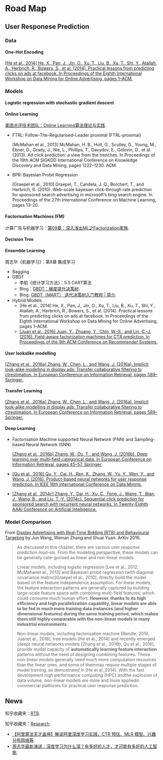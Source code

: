 # Road Map

## User Responese Prediction

### Data

#### One-Hot Encoding

[[He et al., 2014] He, X., Pan, J., Jin, O., Xu, T., Liu, B., Xu, T., Shi, Y., Atallah, A., Herbrich, R., Bowers, S., et al. (2014). Practical lessons from predicting clicks on ads at facebook. In Proceedings of the Eighth International Workshop on Data Mining for Online Advertising, pages 1–ACM.](http://delivery.acm.org/10.1145/2650000/2648589/5-He.pdf?ip=218.197.152.122&id=2648589&acc=ACTIVE%20SERVICE&key=BF85BBA5741FDC6E%2E4977B3C8BBB4AEC7%2E4D4702B0C3E38B35%2E4D4702B0C3E38B35&__acm__=1524036768_bee6cd499f65a8f22fc73345569551f7)

### Models

#### Logistic regression with stochastic gradient descent

#### Online Learning

[美团点评技术团队：Online Learning算法理论与实践](https://zhuanlan.zhihu.com/p/22127646).

- FTRL: Follow-The-Regularised-Leader proximal (FTRL-proximal)

  [McMahan et al., 2013] McMahan, H. B., Holt, G., Sculley, D., Young, M., Ebner, D., Grady, J., Nie, L., Phillips, T., Davydov, E., Golovin, D., et al. (2013). Ad click prediction: a view from the trenches. In Proceedings of the 19th ACM SIGKDD International Conference on Knowledge Discovery and Data Mining, pages 1222–1230. ACM.

- BPR: Bayesian Probit Regression

  [Graepel et al., 2010] Graepel, T., Candela, J. Q., Borchert, T., and Herbrich, R. (2010). Web-scale bayesian click-through rate prediction for sponsored search advertising in microsoft’s bing search engine. In Proceedings of the 27th International Conference on Machine Learning, pages 13–20.

#### Factorisation Machines (FM)

计算广告与机器学习：[第09章：深入浅出ML之Factorization家族](http://www.52caml.com/head_first_ml/ml-chapter9-factorization-family/).

#### Decision Tree

#### Ensemble Learning

周志华《机器学习》：第8章 集成学习

- Bagging
- GBDT
  - 李航《统计学习方法》：5.5 CART算法
  - Blog：[GBDT：梯度提升决策树](https://www.jianshu.com/p/005a4e6ac775).
  - Blog:  [GBDT（MART） 迭代决策树入门教程 | 简介](https://blog.csdn.net/suranxu007/article/details/49910323).
- Hybrid Models
  - [He et al., 2014] He, X., Pan, J., Jin, O., Xu, T., Liu, B., Xu, T., Shi, Y., Atallah, A., Herbrich, R., Bowers, S., et al. (2014). Practical lessons from predicting clicks on ads at facebook. In Proceedings of the Eighth International Workshop on Data Mining for Online Advertising, pages 1–ACM.
  - [[Juan et al., 2016] Juan, Y., Zhuang, Y., Chin, W.-S., and Lin, C.-J. (2016). Field-aware factorization machines for CTR prediction. In Proceedings of the 9th ACM Conference on Recommender Systems.](http://delivery.acm.org/10.1145/2960000/2959134/p43-juan.pdf?ip=218.197.152.122&id=2959134&acc=ACTIVE%20SERVICE&key=BF85BBA5741FDC6E%2E4977B3C8BBB4AEC7%2E4D4702B0C3E38B35%2E4D4702B0C3E38B35&__acm__=1524036545_14efbcf3087694a32590bae1effaffce)

#### User lookalike modelling

[[Zhang et al., 2016a] Zhang, W., Chen, L., and Wang, J. (2016a). Implicit look-alike modelling in display ads: Transfer collaborative filtering to ctrestimation. In European Conference on Information Retrieval, pages 589–Springer.](http://wnzhang.net/share/rtb-papers/cf-ctr.pdf)

#### Transfer Learning

[[Zhang et al., 2016a] Zhang, W., Chen, L., and Wang, J. (2016a). Implicit look-alike modelling in display ads: Transfer collaborative filtering to ctrestimation. In European Conference on Information Retrieval, pages 589–Springer.](http://wnzhang.net/share/rtb-papers/cf-ctr.pdf)

#### Deep Learning

- Factorisation Machine supported Neural Network (FNN) and Sampling-based Neural Network (SNN)

  [[Zhang et al., 2016b] Zhang, W., Du, T., and Wang, J. (2016b). Deep learning over multi-field categorical data. In European Conference on Information Retrieval, pages 45–57. Springer.](http://wnzhang.net/share/rtb-papers/deep-ctr.pdf)

- [[Qu et al., 2016] Qu, Y., Cai, H., Ren, K., Zhang, W., Yu, Y., Wen, Y., and Wang, J. (2016). Product-based neural networks for user response prediction. In IEEE 16th International Conference on Data Mining.](https://arxiv.org/pdf/1611.00144.pdf)

- [[Zhang et al., 2014c] Zhang, Y., Dai, H., Xu, C., Feng, J., Wang, T., Bian, J., Wang, B., and Liu, T.-Y. (2014c). Sequential click prediction for sponsored search with recurrent neural networks. In Twenty-Eighth AAAI Conference on Artificial Intelligence.](http://www.aaai.org/ocs/index.php/AAAI/AAAI14/paper/download/8529/8581)

### Model Comparison
From [Display Advertising with Real-Time Bidding (RTB) and Behavioural Targeting](https://arxiv.org/abs/1610.03013) by Jun Wang, Weinan Zhang and Shuai Yuan. ArXiv 2016.
> As discussed in this chapter, there are various user response prediction mod-els. From the modeling perspective, these models can be generally cate-gorised as linear and non-linear models.
>
> Linear models, including logistic regression [Lee et al., 2012, McMahanet al., 2013] and Bayesian probit regression (with diagonal covariance matrix)[Graepel et al., 2010], directly build the model based on the feature independence assumption. For linear models, the feature interaction patterns are generally captured by building large-scale feature space with combining multi-field features, which could consume much human effort. **However, thanks to its high efficiency and high parallelization capability, linear models are able to be fed in much more training data instances (and higher dimensional features) during the same training period, which makes them still highly comparable with the non-linear models in many industrial environments**.
>
> Non-linear models, including factorisation machine [Rendle, 2010, Juanet al., 2016], tree models [He et al., 2014] and recently emerged (deep) neural networks models [Zhang et al., 2016b, Qu et al., 2016], provide model capacity of **automatically learning feature interaction** patterns without the need of designing combining features. These non-linear models generally need much more computation resources than the linear ones, and some of themmay require multiple stages of model training, as demostrated in [He et al.,2014]. With the fast development high performance computing (HPC) andthe explosion of data volume, non-linear models are more and more appliedin commercial platforms for practical user response prediction.

## News

知乎收藏夹：[RTB](https://www.zhihu.com/collection/234402874).

知乎收藏夹：[Research](https://www.zhihu.com/collection/146175275).

- [【阿里算法天才盖坤】解读阿里深度学习实践，CTR 预估、MLR 模型、兴趣分布网络等](https://zhuanlan.zhihu.com/p/35599271).
- [周志华最新演讲：深度学习为什么深？有多好的人才，才可能有多好的人工智能](https://zhuanlan.zhihu.com/p/35730947).